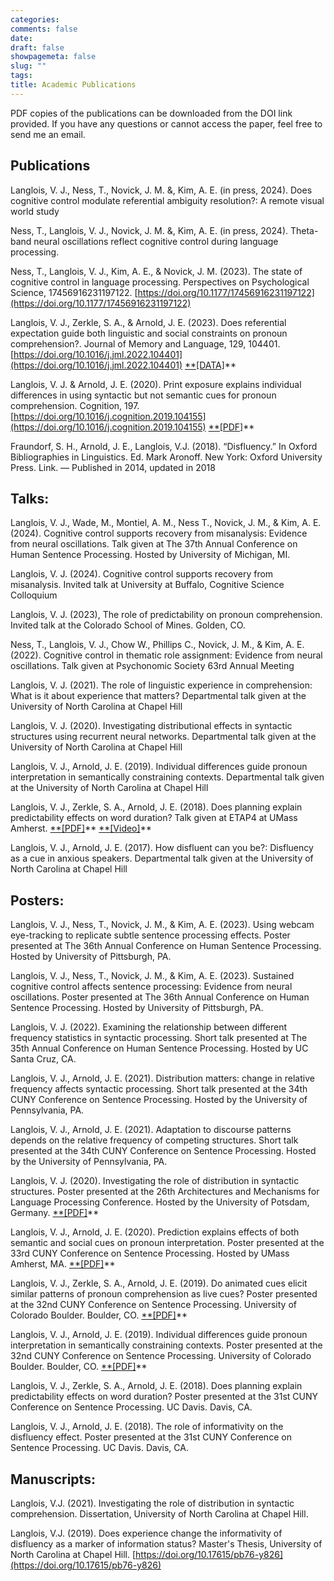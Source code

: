 ```yaml
---
categories:
comments: false
date:
draft: false
showpagemeta: false
slug: ""
tags:
title: Academic Publications
---
```

PDF copies of the publications can be downloaded from the DOI link provided. If you have any questions or cannot access the paper, feel free to send me an email.

## Publications
Langlois, V. J., Ness, T., Novick, J. M. &, Kim, A. E. (in press, 2024). Does cognitive control
modulate referential ambiguity resolution?: A remote visual world study

Ness, T., Langlois, V. J., Novick, J. M. &, Kim, A. E. (in press, 2024). Theta-band neural oscillations
reflect cognitive control during language processing.

Ness, T., Langlois, V. J., Kim, A. E., & Novick, J. M. (2023). The state of cognitive control in language processing. Perspectives on Psychological Science, 17456916231197122. [https://doi.org/10.1177/17456916231197122](https://doi.org/10.1177/17456916231197122)

Langlois, V. J., Zerkle, S. A., & Arnold, J. E. (2023). Does referential expectation guide both linguistic and social constraints on pronoun comprehension?. Journal of Memory and Language, 129, 104401. [https://doi.org/10.1016/j.jml.2022.104401](https://doi.org/10.1016/j.jml.2022.104401) [**[DATA]](https://osf.io/cfq4u/)**

Langlois, V. J. & Arnold, J. E. (2020). Print exposure explains individual differences in using syntactic but not semantic cues for pronoun comprehension. Cognition, 197. [https://doi.org/10.1016/j.cognition.2019.104155](https://doi.org/10.1016/j.cognition.2019.104155) [**[PDF]](https://osf.io/yvqe2/)**

Fraundorf, S. H., Arnold, J. E., Langlois, V.J. (2018). “Disfluency.” In Oxford Bibliographies in Linguistics. Ed. Mark Aronoff. New York: Oxford University Press. Link. — Published in 2014, updated in 2018

## Talks:

Langlois, V. J., Wade, M., Montiel, A. M., Ness T., Novick, J. M., & Kim, A. E. (2024). Cognitive control supports recovery from misanalysis: Evidence from neural oscillations. Talk given at The 37th Annual Conference on Human Sentence Processing. Hosted by University of Michigan, MI.

Langlois, V. J. (2024). Cognitive control supports recovery from misanalysis. Invited talk at University at Buffalo, Cognitive Science Colloquium

Langlois, V. J. (2023), The role of predictability on pronoun comprehension. Invited talk at the Colorado School of Mines. Golden, CO.

Ness, T., Langlois, V. J., Chow W., Phillips C., Novick, J. M., & Kim, A. E. (2022). Cognitive control in thematic role assignment: Evidence from neural oscillations. Talk given at Psychonomic Society 63rd Annual Meeting

Langlois, V. J. (2021). The role of linguistic experience in comprehension: What is it about experience that matters? Departmental talk given at the University of North Carolina at Chapel Hill

Langlois, V. J. (2020). Investigating distributional effects in syntactic structures using recurrent neural networks. Departmental talk given at the University of North Carolina at Chapel Hill

Langlois, V. J., Arnold, J. E. (2019). Individual differences guide pronoun interpretation in semantically constraining contexts. Departmental talk given at the University of North Carolina at Chapel Hill

Langlois, V. J., Zerkle, S. A., Arnold, J. E. (2018). Does planning explain predictability effects on word duration? Talk given at ETAP4 at UMass Amherst. [**[PDF]](https://osf.io/se9qy/)** [**[Video]](https://www.youtube.com/watch?v=cP8mm87PJUM)**

Langlois, V. J., Arnold, J. E. (2017). How disfluent can you be?: Disfluency as a cue in anxious speakers. Departmental talk given at the University of North Carolina at Chapel Hill

## Posters:

Langlois, V. J., Ness, T., Novick, J. M., & Kim, A. E. (2023). Using webcam eye-tracking to replicate
subtle sentence processing effects. Poster presented at The 36th Annual Conference on Human Sentence
Processing. Hosted by University of Pittsburgh, PA.

Langlois, V. J., Ness, T., Novick, J. M., & Kim, A. E. (2023). Sustained cognitive control affects
sentence processing: Evidence from neural oscillations. Poster presented at The 36th Annual Conference
on Human Sentence Processing. Hosted by University of Pittsburgh, PA.

Langlois, V. J. (2022). Examining the relationship between different frequency statistics in syntactic processing. Short talk presented at The 35th Annual Conference on Human Sentence Processing. Hosted by UC Santa Cruz, CA.

Langlois, V. J., Arnold, J. E. (2021). Distribution matters: change in relative frequency affects syntactic processing. Short talk presented at the 34th CUNY Conference on Sentence Processing. Hosted by the University of Pennsylvania, PA.

Langlois, V. J., Arnold, J. E. (2021). Adaptation to discourse patterns depends on the relative frequency of competing structures. Short talk presented at the 34th CUNY Conference on Sentence Processing. Hosted by the University of Pennsylvania, PA.

Langlois, V. J. (2020). Investigating the role of distribution in syntactic structures. Poster presented at the 26th Architectures and Mechanisms for Language Processing Conference. Hosted by the University of Potsdam, Germany. [**[PDF]](https://osf.io/xbmge/)**

Langlois, V. J., Arnold, J. E. (2020). Prediction explains effects of both semantic and social cues on pronoun interpretation. Poster presented at the 33rd CUNY Conference on Sentence Processing. Hosted by UMass Amherst, MA. [**[PDF]](https://osf.io/uqy9t/)**

Langlois, V. J., Zerkle, S. A., Arnold, J. E. (2019). Do animated cues elicit similar patterns of pronoun comprehension as live cues? Poster presented at the 32nd CUNY Conference on Sentence Processing. University of Colorado Boulder. Boulder, CO. [**[PDF]](https://osf.io/p2f3d/)**

Langlois, V. J., Arnold, J. E. (2019). Individual differences guide pronoun interpretation in semantically constraining contexts. Poster presented at the 32nd CUNY Conference on Sentence Processing. University of Colorado Boulder. Boulder, CO. [**[PDF]](https://osf.io/6b48s/)**

Langlois, V. J., Zerkle, S. A., Arnold, J. E. (2018). Does planning explain predictability effects on word duration? Poster presented at the 31st CUNY Conference on Sentence Processing. UC Davis. Davis, CA.

Langlois, V. J., Arnold, J. E. (2018). The role of informativity on the disfluency effect. Poster presented at the 31st CUNY Conference on Sentence Processing. UC Davis. Davis, CA.

## Manuscripts:

Langlois, V.J. (2021). Investigating the role of distribution in syntactic comprehension. Dissertation, University of North Carolina at Chapel Hill.

Langlois, V.J. (2019). Does experience change the informativity of disfluency as a marker of information status? Master's Thesis, University of North Carolina at Chapel Hill. [https://doi.org/10.17615/pb76-y826](https://doi.org/10.17615/pb76-y826)
